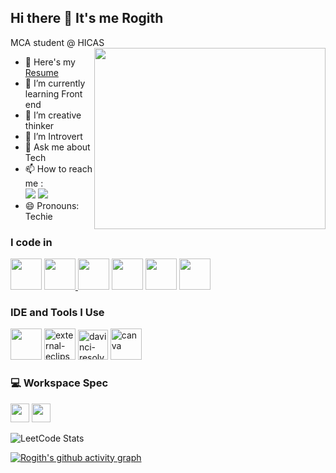 ## Hi there 👋 It's me Rogith

MCA student @ HICAS
<img align="right" width="370" height="290" src="https://media3.giphy.com/media/xT9IgzoKnwFNmISR8I/giphy.gif">
- 🔭 Here's my [Resume](https://github.com/HELLBOYi/resume/blob/main/MY%20RESUME%20%281%29.pdf)                                                 
- 🌱 I’m currently learning Front end
- 👯 I’m creative thinker
- 🤔 I’m Introvert
- 💬 Ask me about Tech
- 📫 How to reach me :
<br /> [<img src="https://img.shields.io/badge/Twitter-1DA1F2?style=for-the-badge&logo=twitter&logoColor=white" />](https://x.com/RogithKK753852?t=CnckxxLXda0nHdjS2_qkIg&s=08) [<img src="https://img.shields.io/badge/LinkedIn-0077B5?style=for-the-badge&logo=linkedin&logoColor=white" />](https://www.linkedin.com/in/rogith-kk)
- 😄 Pronouns: Techie
### I code in
<img height="50" width="50" src="https://img.icons8.com/color/48/000000/c-programming.png"/>    <img height="50" width="50" src="https://img.icons8.com/color/48/000000/java-coffee-cup-logo.png" /><a href="https://rogithkk.github.io/Only-html/" target="_blank">    <img src="https://img.icons8.com/color/48/000000/html-5.png" style="width:50px; height:50px;" /></a>    <img height="50" width="50" src="https://img.icons8.com/color/48/000000/css3.png" />    <img height="50" width="50" src="https://img.icons8.com/color/48/000000/javascript.png"/>    <img height="50" width="50" src="https://img.icons8.com/color/48/000000/mysql-logo.png"/> 
### IDE and Tools I Use
<img height="50" width="50" src="https://img.icons8.com/color/48/000000/visual-studio-code-2019.png"/>    <img width="50" height="50" src="https://img.icons8.com/external-tal-revivo-color-tal-revivo/48/external-eclipse-an-integrated-development-environment-used-in-computer-programming-logo-color-tal-revivo.png" alt="external-eclipse-an-integrated-development-environment-used-in-computer-programming-logo-color-tal-revivo"/>    <img width="48" height="48" src="https://img.icons8.com/color/48/davinci-resolve.png" alt="davinci-resolve"/>  <img width="50" height="50" src="https://img.icons8.com/fluency/48/canva.png" alt="canva"/>
### 💻 Workspace Spec
 <img height="30" src="https://img.shields.io/badge/NVIDIA-GTX1650-76B900?style=for-the-badge&logo=nvidia&logoColor=white"/>  <img height="30" src="https://img.shields.io/badge/AMD-Ryzen_5_5600H-ED1C24?style=for-the-badge&logo=amd&logoColor=white"/> 
 
 ![LeetCode Stats](https://leetcard.jacoblin.cool/RogithKK?theme=dark&font=Marcellus&ext=contest)
 
[![Rogith's github activity graph](https://github-readme-activity-graph.vercel.app/graph?username=RogithKK&bg_color=000000&color=faf9fa&line=2ce01f&point=fcfcfc&area=true&hide_border=true)](https://github.com/ashutosh00710/github-readme-activity-graph)
